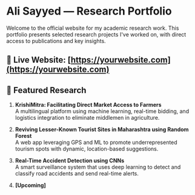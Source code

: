 #  Ali Sayyed — Research Portfolio

Welcome to the official website for my academic research work. This portfolio presents selected research projects I've worked on, with direct access to publications and key insights.

🔗 **Live Website:** [[https://yourwebsite.com](https://yourwebsite.com) ](https://alisayyedresearchwork.vercel.app/)  
---

## 🧠 Featured Research

1. **KrishiMitra: Facilitating Direct Market Access to Farmers**  
   A multilingual platform using machine learning, real-time bidding, and logistics integration to eliminate middlemen in agriculture.

2. **Reviving Lesser-Known Tourist Sites in Maharashtra using Random Forest**  
   A web app leveraging GPS and ML to promote underrepresented tourism spots with dynamic, location-based suggestions.

3. **Real-Time Accident Detection using CNNs**  
   A smart surveillance system that uses deep learning to detect and classify road accidents and send real-time alerts.

4. **[Upcoming]** 



